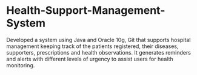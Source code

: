 # Health-Support-Management-System
Developed a system using Java and Oracle 10g, Git that supports hospital management keeping track of the patients registered, their diseases, supporters, prescriptions and health observations. It generates reminders and alerts with different levels of urgency to assist users for health monitoring. 
